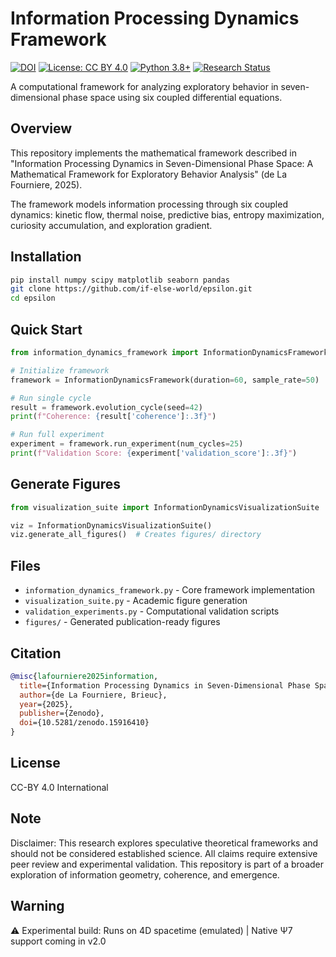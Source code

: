 # Information Processing Dynamics Framework

[![DOI](https://zenodo.org/badge/DOI/10.5281/zenodo.15916410.svg)](https://doi.org/10.5281/zenodo.15916410)
[![License: CC BY 4.0](https://img.shields.io/badge/License-CC_BY_4.0-lightgrey.svg)](https://creativecommons.org/licenses/by/4.0/)
[![Python 3.8+](https://img.shields.io/badge/python-3.8+-blue.svg)](https://www.python.org/downloads/)
[![Research Status](https://img.shields.io/badge/status-preprint-orange.svg)](https://zenodo.org/record/15916410)

A computational framework for analyzing exploratory behavior in seven-dimensional phase space using six coupled differential equations.

## Overview

This repository implements the mathematical framework described in "Information Processing Dynamics in Seven-Dimensional Phase Space: A Mathematical Framework for Exploratory Behavior Analysis" (de La Fourniere, 2025).

The framework models information processing through six coupled dynamics: kinetic flow, thermal noise, predictive bias, entropy maximization, curiosity accumulation, and exploration gradient.

## Installation

```bash
pip install numpy scipy matplotlib seaborn pandas
git clone https://github.com/if-else-world/epsilon.git
cd epsilon
```

## Quick Start

```python
from information_dynamics_framework import InformationDynamicsFramework

# Initialize framework
framework = InformationDynamicsFramework(duration=60, sample_rate=50)

# Run single cycle
result = framework.evolution_cycle(seed=42)
print(f"Coherence: {result['coherence']:.3f}")

# Run full experiment
experiment = framework.run_experiment(num_cycles=25)
print(f"Validation Score: {experiment['validation_score']:.3f}")
```

## Generate Figures

```python
from visualization_suite import InformationDynamicsVisualizationSuite

viz = InformationDynamicsVisualizationSuite()
viz.generate_all_figures()  # Creates figures/ directory
```

## Files

- `information_dynamics_framework.py` - Core framework implementation
- `visualization_suite.py` - Academic figure generation
- `validation_experiments.py` - Computational validation scripts
- `figures/` - Generated publication-ready figures

## Citation

```bibtex
@misc{lafourniere2025information,
  title={Information Processing Dynamics in Seven-Dimensional Phase Space}, 
  author={de La Fourniere, Brieuc},
  year={2025},
  publisher={Zenodo},
  doi={10.5281/zenodo.15916410}
}
```

## License

CC-BY 4.0 International

## Note

Disclaimer: This research explores speculative theoretical frameworks and should not be considered established science. All claims require extensive peer review and experimental validation.
This repository is part of a broader exploration of information geometry, coherence, and emergence.

## Warning

⚠ Experimental build: Runs on 4D spacetime (emulated) | Native Ψ7 support coming in v2.0

